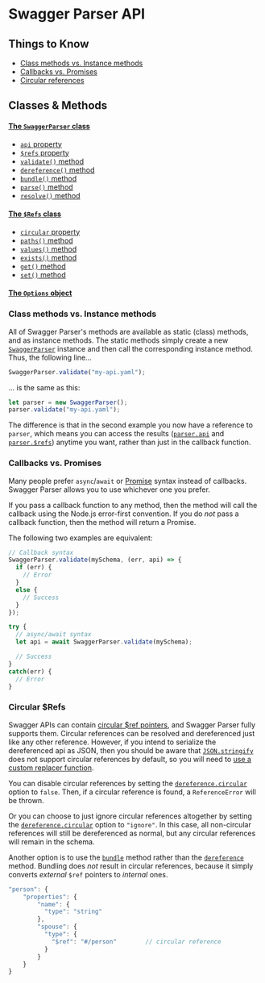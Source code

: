 # Swagger Parser API

## Things to Know
- [Class methods vs. Instance methods](#class-methods-vs-instance-methods)
- [Callbacks vs. Promises](#callbacks-vs-promises)
- [Circular references](#circular-refs)


## Classes & Methods

#### [The `SwaggerParser` class](swagger-parser.md)
- [`api` property](swagger-parser.md#api)
- [`$refs` property](swagger-parser.md#refs)
- [`validate()` method](swagger-parser.md#validateapi-options-callback)
- [`dereference()` method](swagger-parser.md#dereferenceapi-options-callback)
- [`bundle()` method](swagger-parser.md#bundleapi-options-callback)
- [`parse()` method](swagger-parser.md#parseapi-options-callback)
- [`resolve()` method](swagger-parser.md#resolveapi-options-callback)

#### [The `$Refs` class](refs.md)
- [`circular` property](refs.md#circular)
- [`paths()` method](refs.md#pathstypes)
- [`values()` method](refs.md#valuestypes)
- [`exists()` method](refs.md#existsref)
- [`get()` method](refs.md#getref-options)
- [`set()` method](refs.md#setref-value-options)

#### [The `Options` object](options.md)


### Class methods vs. Instance methods
All of Swagger Parser's methods are available as static (class) methods, and as instance methods.  The static methods simply create a new [`SwaggerParser`](swagger-parser.md) instance and then call the corresponding instance method.  Thus, the following line...

```javascript
SwaggerParser.validate("my-api.yaml");
```

... is the same as this:

```javascript
let parser = new SwaggerParser();
parser.validate("my-api.yaml");
```

The difference is that in the second example you now have a reference to `parser`, which means you can access the results ([`parser.api`](swagger-parser.md#api-object) and [`parser.$refs`](swagger-parser.md#refs)) anytime you want, rather than just in the callback function.


### Callbacks vs. Promises
Many people prefer `async`/`await` or [Promise](http://javascriptplayground.com/blog/2015/02/promises/) syntax instead of callbacks.  Swagger Parser allows you to use whichever one you prefer.

If you pass a callback function to any method, then the method will call the callback using the Node.js error-first convention.  If you do _not_ pass a callback function, then the method will return a Promise.

The following two examples are equivalent:

```javascript
// Callback syntax
SwaggerParser.validate(mySchema, (err, api) => {
  if (err) {
    // Error
  }
  else {
    // Success
  }
});
```

```javascript
try {
  // async/await syntax
  let api = await SwaggerParser.validate(mySchema);

  // Success
}
catch(err) {
  // Error
}
```


### Circular $Refs
Swagger APIs can contain [circular $ref pointers](https://gist.github.com/JamesMessinger/d18278935fc73e3a0ee1), and Swagger Parser fully supports them. Circular references can be resolved and dereferenced just like any other reference.  However, if you intend to serialize the dereferenced api as JSON, then you should be aware that [`JSON.stringify`](https://developer.mozilla.org/en-US/docs/Web/JavaScript/Reference/Global_Objects/JSON/stringify) does not support circular references by default, so you will need to [use a custom replacer function](https://stackoverflow.com/questions/11616630/json-stringify-avoid-typeerror-converting-circular-structure-to-json).

You can disable circular references by setting the [`dereference.circular`](options.md) option to `false`. Then, if a circular reference is found, a `ReferenceError` will be thrown.

Or you can choose to just ignore circular references altogether by setting the [`dereference.circular`](options.md) option to `"ignore"`.  In this case, all non-circular references will still be dereferenced as normal, but any circular references will remain in the schema.

Another option is to use the [`bundle`](swagger-parser.md#bundleapi-options-callback) method rather than the [`dereference`](swagger-parser.md#dereferenceapi-options-callback) method.  Bundling does _not_ result in circular references, because it simply converts _external_ `$ref` pointers to _internal_ ones.

```javascript
"person": {
    "properties": {
        "name": {
          "type": "string"
        },
        "spouse": {
          "type": {
            "$ref": "#/person"        // circular reference
          }
        }
    }
}
```

